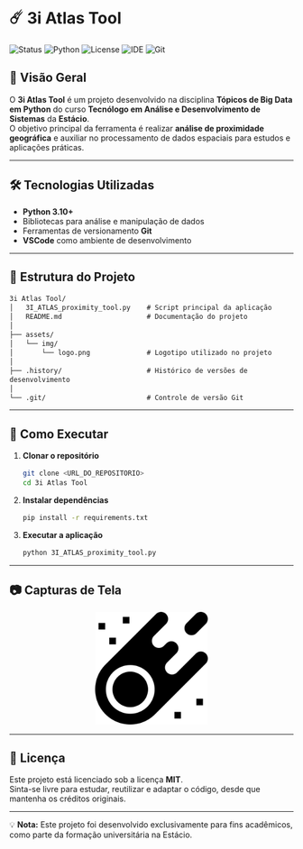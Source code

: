 # ☄️ 3i Atlas Tool

![Status](https://img.shields.io/badge/status-finalizado-brightgreen?style=for-the-badge)
![Python](https://img.shields.io/badge/python-3.10%2B-blue?style=for-the-badge)
![License](https://img.shields.io/badge/license-MIT-lightgrey?style=for-the-badge)
![IDE](https://img.shields.io/badge/IDE-VSCode-blueviolet?style=for-the-badge)
![Git](https://img.shields.io/badge/versionamento-Git-orange?style=for-the-badge)

## 📖 Visão Geral

O **3i Atlas Tool** é um projeto desenvolvido na disciplina **Tópicos de Big Data em Python** do curso **Tecnólogo em Análise e Desenvolvimento de Sistemas** da **Estácio**.  
O objetivo principal da ferramenta é realizar **análise de proximidade geográfica** e auxiliar no processamento de dados espaciais para estudos e aplicações práticas.

---

## 🛠️ Tecnologias Utilizadas

- **Python 3.10+**
- Bibliotecas para análise e manipulação de dados
- Ferramentas de versionamento **Git**
- **VSCode** como ambiente de desenvolvimento

---

## 📂 Estrutura do Projeto

```
3i Atlas Tool/
│   3I_ATLAS_proximity_tool.py    # Script principal da aplicação
│   README.md                     # Documentação do projeto
│
├── assets/
│   └── img/
│       └── logo.png              # Logotipo utilizado no projeto
│
├── .history/                     # Histórico de versões de desenvolvimento
│
└── .git/                         # Controle de versão Git
```

---

## 🚀 Como Executar

1. **Clonar o repositório**
   ```bash
   git clone <URL_DO_REPOSITORIO>
   cd 3i Atlas Tool
   ```

2. **Instalar dependências**
   ```bash
   pip install -r requirements.txt
   ```

3. **Executar a aplicação**
   ```bash
   python 3I_ATLAS_proximity_tool.py
   ```

---

## 📷 Capturas de Tela

<p align="center">
  <img src="assets/img/logo.png" alt="Logo do Projeto" width="200"/>
</p>

---

## 📜 Licença

Este projeto está licenciado sob a licença **MIT**.  
Sinta-se livre para estudar, reutilizar e adaptar o código, desde que mantenha os créditos originais.

---

💡 **Nota:** Este projeto foi desenvolvido exclusivamente para fins acadêmicos, como parte da formação universitária na Estácio.


